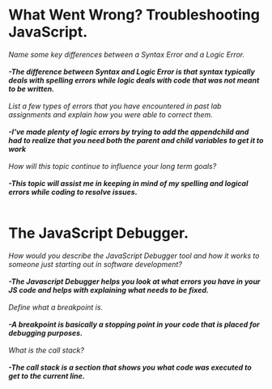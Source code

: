 # What Went Wrong? Troubleshooting JavaScript.

*Name some key differences between a Syntax Error and a Logic Error.*
<br>
<br>
***-The difference between Syntax and Logic Error is that syntax typically deals with spelling errors while logic deals with code that was not meant to be written.***
<br>
<br>
*List a few types of errors that you have encountered in past lab assignments and explain how you were able to correct them.*
<br>
<br>
***-I've made plenty of logic errors by trying to add the appendchild and had to realize that you need both the parent and child variables to get it to work***
<br>
<br>
*How will this topic continue to influence your long term goals?*
<br>
<br>
***-This topic will assist me in keeping in mind of my spelling and logical errors while coding to resolve issues.***
<br>
<br>

# The JavaScript Debugger.

*How would you describe the JavaScript Debugger tool and how it works to someone just starting out in software development?*
<br>
<br>
***-The Javascript Debugger helps you look at what errors you have in your JS code and helps with explaining what needs to be fixed.***
<br>
<br>
*Define what a breakpoint is.*
<br>
<br>
***-A breakpoint is basically a stopping point in your code that is placed for debugging purposes.***
<br>
<br>
*What is the call stack?*
<br>
<br>
***-The call stack is a section that shows you what code was executed to get to the current line.***
<br>
<br>
